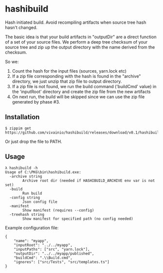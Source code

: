 # hashibuild
Hash initiated build. Avoid recompiling artifacts when source tree hash hasn't changed.

The basic idea is that your build artifacts in "outputDir" are a direct function of a set of your source files. We perform a deep tree checksum of your source tree and zip up the output directory with the name derived from the checksum.

So we:

1. Count the hash for the input files (sources, yarn.lock etc)
2. If a zip file corresponding with the hash is found in the "archive" directory, we just unzip that zip file to output directory.
3. If a zip file is not found, we run the build command ('buildCmd' value) in the 'inputRoot' directory and create the zip file from the new artifacts
4. On next run, the build will be skipped since we can use the zip file generated by phase #3.


## Installation

```
$ zippim get https://github.com/vivainio/hashibuild/releases/download/v0.1/hashibuild.exe
```

Or just drop the file to PATH.

## Usage

```
λ hashibuild -h
Usage of C:\PKG\bin\hashibuild.exe:
  -archive string
        Archive root dir (needed if HASHIBUILD_ARCHIVE env var is not set)
  -build
        Run build
  -config string
        Json config file
  -manifest
        Show manifest (requires --config)
  -treehash string
        Show manifest for specified path (no config needed)
```

Example configuration file:

```
{
    "name": "myapp",
    "inputRoot": "../../myapp",
    "inputPaths": ["src", "yarn.lock"],
    "outputDir": "../../myapp/published",
    "buildCmd": ".\\Build.cmd",
    "ignores": ["src/Tests", "src/templates.ts"]
}
```


